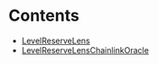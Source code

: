 

# Contents
- [LevelReserveLens](LevelReserveLens.sol/contract.LevelReserveLens.md)
- [LevelReserveLensChainlinkOracle](LevelReserveLensChainlinkOracle.sol/contract.LevelReserveLensChainlinkOracle.md)
